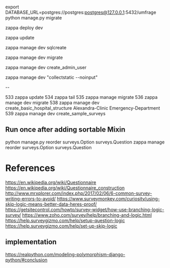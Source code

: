 export DATABASE_URL=postgres://postgres:postgres@127.0.0.1:5432/umfrage
python manage.py migrate


zappa deploy dev

zappa update

zappa manage dev sqlcreate

zappa manage dev migrate
  
zappa manage dev create_admin_user <UNAME> <EMAIL> <PASS>

zappa manage dev "collectstatic --noinput"

--

 533  zappa update
  534  zappa tail 
  535  zappa manage migrate
  536  zappa manage dev migrate
  538  zappa manage dev create_basic_hospital_structure Alexandra-Clinic Emergency-Department
  539  zappa manage dev create_sample_surveys 


## Run once after adding sortable Mixin
python manage.py reorder surveys.Option surveys.Question
zappa manage reorder surveys.Option surveys.Question

# References
https://en.wikipedia.org/wiki/Questionnaire
https://en.wikipedia.org/wiki/Questionnaire_construction
http://www.mrxplorer.com/index.php/2017/02/06/6-common-survey-writing-errors-to-avoid/
https://www.surveymonkey.com/curiosity/using-skip-logic-means-better-data-heres-proof/
https://getsitecontrol.com/howto/survey-widget/how-use-branching-logic-survey/
https://www.zoho.com/survey/help/branching-and-logic.html
https://help.surveygizmo.com/help/setup-question-logic
https://help.surveygizmo.com/help/set-up-skip-logic

## implementation
https://realpython.com/modeling-polymorphism-django-python/#conclusion
